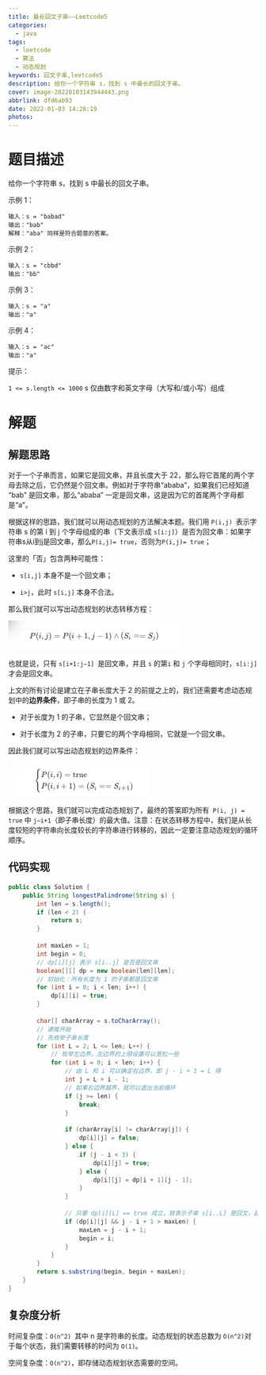 ```yaml
---
title: 最长回文子串——Leetcode5
categories:
  - java
tags:
  - leetcode
  - 算法
  - 动态规划
keywords: 回文子串,leetcode5
description: 给你一个字符串 s，找到 s 中最长的回文子串。
cover: image-20220103143944443.png
abbrlink: dfd6ab93
date: 2022-01-03 14:28:19
photos:
---
```


# 题目描述

给你一个字符串 s，找到 s 中最长的回文子串。 

示例 1：

```plaintext
输入：s = "babad"
输出："bab"
解释："aba" 同样是符合题意的答案。
```

示例 2：

```plaintext
输入：s = "cbbd"
输出："bb"
```

示例 3：

```plaintext
输入：s = "a"
输出："a"
```

示例 4：

```plaintext
输入：s = "ac"
输出："a"
```

提示：

`1 <= s.length <= 1000`
s 仅由数字和英文字母（大写和/或小写）组成

# 解题

## 解题思路

对于一个子串而言，如果它是回文串，并且长度大于 22，那么将它首尾的两个字母去除之后，它仍然是个回文串。例如对于字符串“ababa”，如果我们已经知道 “bab” 是回文串，那么“ababa” 一定是回文串，这是因为它的首尾两个字母都是“a”。

根据这样的思路，我们就可以用动态规划的方法解决本题。我们用 `P(i,j) `表示字符串 s 的第 i 到 j 个字母组成的串（下文表示成 `s[i:j]`）是否为回文串：如果字符串s从i到j是回文串，那么`P(i,j)= true`，否则为`P(i,j)= true`；

这里的「否」包含两种可能性：

- `s[i,j]` 本身不是一个回文串；

- `i>j`，此时 `s[i,j]` 本身不合法。

那么我们就可以写出动态规划的状态转移方程：

![状态转移方程](longest-palindromic-substring/image-20220104210656306.png)

也就是说，只有 `s[i+1:j−1] `是回文串，并且 `s` 的第`i` 和 `j` 个字母相同时，`s[i:j]` 才会是回文串。

上文的所有讨论是建立在子串长度大于 2 的前提之上的，我们还需要考虑动态规划中的**边界条件**，即子串的长度为 1 或 2。

- 对于长度为 1 的子串，它显然是个回文串；

- 对于长度为 2 的子串，只要它的两个字母相同，它就是一个回文串。

因此我们就可以写出动态规划的边界条件：

![边界条件](longest-palindromic-substring/image-20220104210730308.png)

根据这个思路，我们就可以完成动态规划了，最终的答案即为所有` P(i, j) = true` 中 `j−i+1`（即子串长度）的最大值。注意：在状态转移方程中，我们是从长度较短的字符串向长度较长的字符串进行转移的，因此一定要注意动态规划的循环顺序。

## 代码实现

```java
public class Solution {
    public String longestPalindrome(String s) {
        int len = s.length();
        if (len < 2) {
            return s;
        }

        int maxLen = 1;
        int begin = 0;
        // dp[i][j] 表示 s[i..j] 是否是回文串
        boolean[][] dp = new boolean[len][len];
        // 初始化：所有长度为 1 的子串都是回文串
        for (int i = 0; i < len; i++) {
            dp[i][i] = true;
        }

        char[] charArray = s.toCharArray();
        // 递推开始
        // 先枚举子串长度
        for (int L = 2; L <= len; L++) {
            // 枚举左边界，左边界的上限设置可以宽松一些
            for (int i = 0; i < len; i++) {
                // 由 L 和 i 可以确定右边界，即 j - i + 1 = L 得
                int j = L + i - 1;
                // 如果右边界越界，就可以退出当前循环
                if (j >= len) {
                    break;
                }

                if (charArray[i] != charArray[j]) {
                    dp[i][j] = false;
                } else {
                    if (j - i < 3) {
                        dp[i][j] = true;
                    } else {
                        dp[i][j] = dp[i + 1][j - 1];
                    }
                }

                // 只要 dp[i][L] == true 成立，就表示子串 s[i..L] 是回文，此时记录回文长度和起始位置
                if (dp[i][j] && j - i + 1 > maxLen) {
                    maxLen = j - i + 1;
                    begin = i;
                }
            }
        }
        return s.substring(begin, begin + maxLen);
    }
}
```

## 复杂度分析

时间复杂度：`O(n^2) `其中 n 是字符串的长度。动态规划的状态总数为 `O(n^2)`对于每个状态，我们需要转移的时间为 `O(1)`。

空间复杂度：`O(n^2)`，即存储动态规划状态需要的空间。
